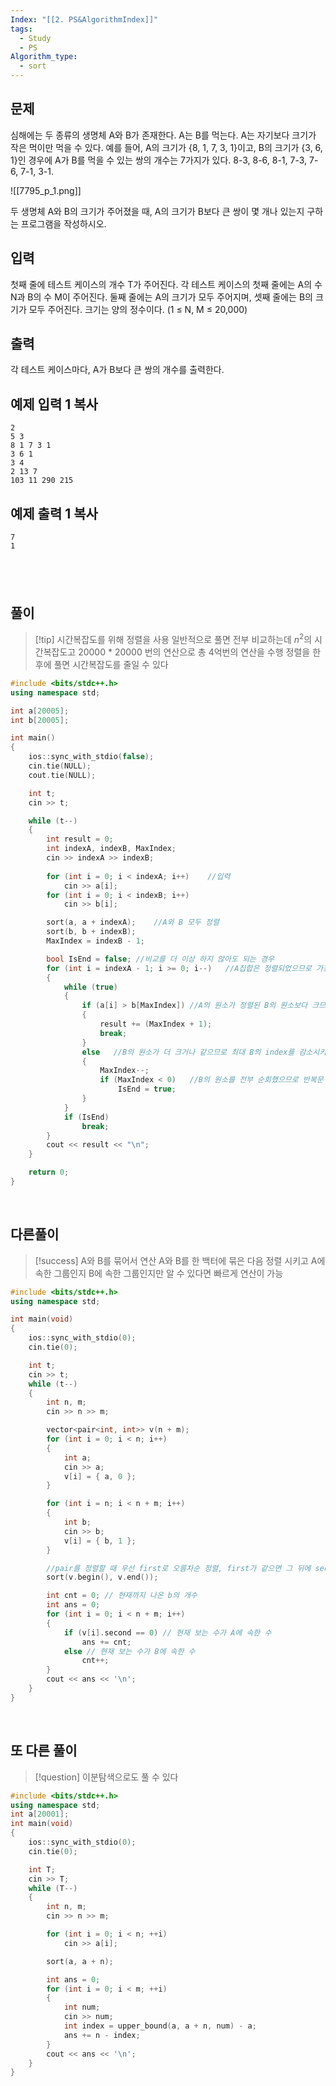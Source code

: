 ```yaml
---
Index: "[[2. PS&AlgorithmIndex]]"
tags:
  - Study
  - PS
Algorithm_type:
  - sort
---
```


## 문제
심해에는 두 종류의 생명체 A와 B가 존재한다. A는 B를 먹는다. A는 자기보다 크기가 작은 먹이만 먹을 수 있다. 예를 들어, A의 크기가 {8, 1, 7, 3, 1}이고, B의 크기가 {3, 6, 1}인 경우에 A가 B를 먹을 수 있는 쌍의 개수는 7가지가 있다. 8-3, 8-6, 8-1, 7-3, 7-6, 7-1, 3-1.

![[7795_p_1.png]]

두 생명체 A와 B의 크기가 주어졌을 때, A의 크기가 B보다 큰 쌍이 몇 개나 있는지 구하는 프로그램을 작성하시오.

## 입력

첫째 줄에 테스트 케이스의 개수 T가 주어진다. 각 테스트 케이스의 첫째 줄에는 A의 수 N과 B의 수 M이 주어진다. 둘째 줄에는 A의 크기가 모두 주어지며, 셋째 줄에는 B의 크기가 모두 주어진다. 크기는 양의 정수이다. (1 ≤ N, M ≤ 20,000) 

## 출력

각 테스트 케이스마다, A가 B보다 큰 쌍의 개수를 출력한다.

## 예제 입력 1 복사

```
2
5 3
8 1 7 3 1
3 6 1
3 4
2 13 7
103 11 290 215
```

## 예제 출력 1 복사

```
7
1
```
   
---
## 풀이
> [!tip] 시간복잡도를 위해 정렬을 사용
> 일반적으로 풀면 전부 비교하는데 $n^2$의 시간복잡도고 20000 * 20000 번의 연산으로 총 4억번의 연산을 수행
> 정렬을 한 후에 풀면 시간복잡도를 줄일 수 있다
```cpp
#include <bits/stdc++.h>
using namespace std;

int a[20005];
int b[20005];

int main()
{
	ios::sync_with_stdio(false);
	cin.tie(NULL);
	cout.tie(NULL);

	int t;
	cin >> t;

	while (t--)
	{
		int result = 0;
		int indexA, indexB, MaxIndex;
		cin >> indexA >> indexB;
		
		for (int i = 0; i < indexA; i++)	//입력
			cin >> a[i];
		for (int i = 0; i < indexB; i++)
			cin >> b[i];

		sort(a, a + indexA);	//A와 B 모두 정렬
		sort(b, b + indexB);
		MaxIndex = indexB - 1;

		bool IsEnd = false;	//비교를 더 이상 하지 않아도 되는 경우
		for (int i = indexA - 1; i >= 0; i--)	//A집합은 정렬되었으므로 가장 마지막이 가장 큰 숫자
		{
			while (true)
			{
				if (a[i] > b[MaxIndex])	//A의 원소가 정렬된 B의 원소보다 크므로 남은 B의 원소의 개수를 전부 result 추가
				{
					result += (MaxIndex + 1);
					break;
				}
				else   //B의 원소가 더 크거나 같으므로 최대 B의 index를 감소시키면서 비교
				{
					MaxIndex--;
					if (MaxIndex < 0)	//B의 원소를 전부 순회했으므로 반복문 빠져나감
						IsEnd = true;
				}
			}
			if (IsEnd)
				break;
		}
		cout << result << "\n";
	}

	return 0;
}
```
   
## 다른풀이
> [!success] A와 B를 묶어서 연산
> A와 B를 한 백터에 묶은 다음 정렬 시키고 A에 속한 그룹인지 B에 속한 그룹인지만 알 수 있다면 빠르게 연산이 가능
```cpp
#include <bits/stdc++.h>
using namespace std;

int main(void) 
{
    ios::sync_with_stdio(0);
    cin.tie(0);

    int t;
    cin >> t;
    while (t--) 
    {
        int n, m;
        cin >> n >> m;

        vector<pair<int, int>> v(n + m);
        for (int i = 0; i < n; i++) 
        {
            int a;
            cin >> a;
            v[i] = { a, 0 };
        }

        for (int i = n; i < n + m; i++) 
        {
            int b;
            cin >> b;
            v[i] = { b, 1 };
        }

        //pair를 정렬할 때 우선 first로 오름차순 정렬, first가 같으면 그 뒤에 second로 오름차순 정렬을 수행
        sort(v.begin(), v.end());

        int cnt = 0; // 현재까지 나온 b의 개수
        int ans = 0;
        for (int i = 0; i < n + m; i++) 
        {
            if (v[i].second == 0) // 현재 보는 수가 A에 속한 수
                ans += cnt;
            else // 현재 보는 수가 B에 속한 수
                cnt++;
        }
        cout << ans << '\n';
    }
}
```
   
## 또 다른 풀이
> [!question] 이분탐색으로도 풀 수 있다
```cpp
#include <bits/stdc++.h>
using namespace std;
int a[20001];
int main(void) 
{
    ios::sync_with_stdio(0);
    cin.tie(0);

    int T; 
    cin >> T;
    while (T--) 
    {
        int n, m;
        cin >> n >> m;

        for (int i = 0; i < n; ++i)
            cin >> a[i];

        sort(a, a + n);

        int ans = 0;
        for (int i = 0; i < m; ++i) 
        {
            int num; 
            cin >> num;
            int index = upper_bound(a, a + n, num) - a;
            ans += n - index;
        }
        cout << ans << '\n';
    }
}
```